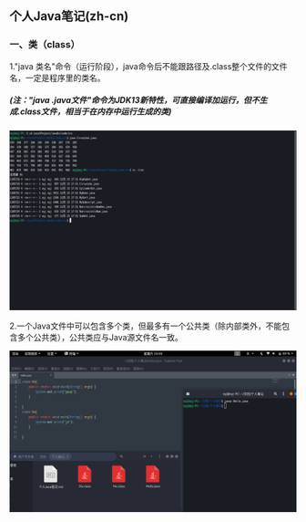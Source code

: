##  个人Java笔记(zh-cn)  
###  一、类（class）  
1."java 类名"命令（运行阶段），java命令后不能跟路径及.class整个文件的文件名，一定是程序里的类名。  
##### (注："java .java文件"命令为JDK13新特性，可直接编译加运行，但不生成.class文件，相当于在内存中运行生成的类)  
  
![不生成.class文件](JDK13新特性.png "不生成.class文件")  
  
2.一个Java文件中可以包含多个类，但最多有一个公共类（除内部类外，不能包含多个公共类），公共类应与Java源文件名一致。  
  
![多个类](多个类.png "多个类")  
  
